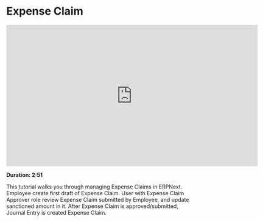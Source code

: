 <!-- add-breadcrumbs -->
<!-- add-breadcrumbs -->
# Expense Claim

<iframe width="660" height="371" src="https://www.youtube.com/embed/5SZHJF--ZFY" frameborder="0" allowfullscreen></iframe>

**Duration: 2:51**

This tutorial walks you through managing Expense Claims in ERPNext. Employee create first draft of Expense Claim. User with Expense Claim Approver role review Expense Claim submitted by Employee, and update sanctioned amount in it. After Expense Claim is approved/submitted, Journal Entry is created Expense Claim.

